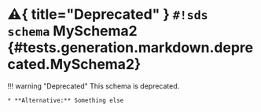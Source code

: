 # :warning:{ title="Deprecated" } `#!sds schema` MySchema2 {#tests.generation.markdown.deprecated.MySchema2}

!!! warning "Deprecated"
    This schema is deprecated.

    * **Alternative:** Something else

